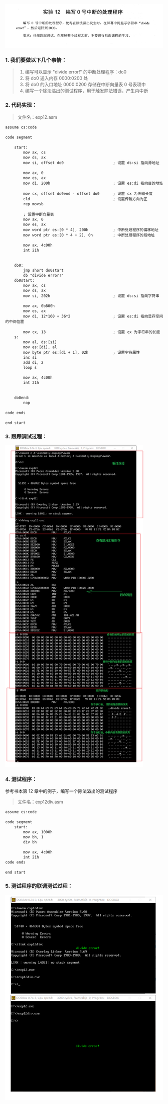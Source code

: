 ![实验12 编写 0 号中断的处理程序](./汇编语言(第3版，王爽著)：实验12-编写-0-号中断的处理程序.assets/17731575-1afdc55e9c625e28.png)

### 1. 我们要做以下几个事情：
> 1. 编写可以显示 "divide error!" 的中断处理程序：do0
> 2. 将 do0 送入内存 0000:0200 处
> 3. 将 do0 的入口地址 0000:0200 存储在中断向量表 0 号表项中
> 4. 编写一个除法溢出的测试程序，用于触发除法错误，产生内中断


### 2. 代码实现：
> 文件名：exp12.asm
```
assume cs:code

code segment

    start:
        mov ax, cs
        mov ds, ax
        mov si, offset do0                      ; 设置 ds:si 指向源地址

        mov ax, 0
        mov es, ax
        mov di, 200h                            ; 设置 es:di 指向目的地址

        mov cx, offset do0end - offset do0      ; 设置 cx 为传输长度
        cld                                     ; 设置传输方向为正
        rep movsb

        ; 设置中断向量表
        mov ax, 0
        mov es, ax
        mov word ptr es:[0 * 4], 200h           ; 中断处理程序的偏移地址
        mov word ptr es:[0 * 4 + 2], 0h         ; 中断处理程序的段地址

        mov ax, 4c00h
        int 21h


    do0:
        jmp short do0start
        db "divide error!"
    do0start:
        mov ax, cs
        mov ds, ax
        mov si, 202h                            ; 设置 ds:si 指向字符串

        mov ax, 0b800h
        mov es, ax
        mov di, 12*160 + 36*2                   ; 设置 es:di 指向显存空间的中间位置

        mov cx, 13                              ; 设置 cx 为字符串的长度
    s:
        mov al, ds:[si]
        mov es:[di], al
        mov byte ptr es:[di + 1], 02h           ; 设置字符属性
        inc si
        add di, 2
        loop s

        mov ax, 4c00h
        int 21h


    do0end:
        nop

code ends

end start
```

### 3. 跟踪调试过程：
![实验12 跟踪调试过程](./汇编语言(第3版，王爽著)：实验12-编写-0-号中断的处理程序.assets/17731575-3a2b7c32c037a7b3.png)

### 4. 测试程序：
参考书本第 12 章中的例子，编写一个除法溢出的测试程序
> 文件名：exp12div.asm
```
assume cs:code

code segment
    start:
        mov ax, 1000h
        mov bh, 1
        div bh

        mov ax, 4c00h
        int 21h
code ends

end start
```

### 5. 测试程序的联调测试过程：
![实验12 中断处理程序和测试程序联调测试过程](./汇编语言(第3版，王爽著)：实验12-编写-0-号中断的处理程序.assets/17731575-21f28e73c4bfccfd.png)
